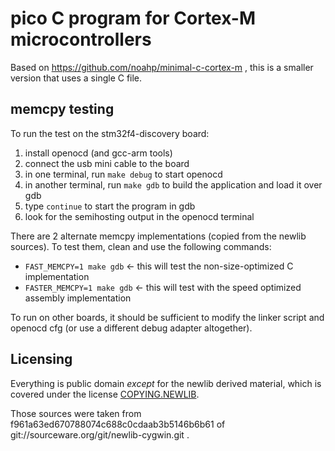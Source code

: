 # pico C program for Cortex-M microcontrollers

Based on https://github.com/noahp/minimal-c-cortex-m , this is a smaller version
that uses a single C file.

## memcpy testing

To run the test on the stm32f4-discovery board:

1. install openocd (and gcc-arm tools)
2. connect the usb mini cable to the board
3. in one terminal, run `make debug` to start openocd
4. in another terminal, run `make gdb` to build the application and load it over
   gdb
5. type `continue` to start the program in gdb
6. look for the semihosting output in the openocd terminal

There are 2 alternate memcpy implementations (copied from the newlib sources).
To test them, clean and use the following commands:

- `FAST_MEMCPY=1 make gdb` <- this will test the non-size-optimized C
  implementation
- `FASTER_MEMCPY=1 make gdb` <- this will test with the speed optimized assembly
  implementation

To run on other boards, it should be sufficient to modify the linker script and
openocd cfg (or use a different debug adapter altogether).

## Licensing

Everything is public domain *except* for the newlib derived material, which is
covered under the license [COPYING.NEWLIB](COPYING.NEWLIB).

Those sources were taken from f961a63ed670788074c688c0cdaab3b5146b6b61 of
git://sourceware.org/git/newlib-cygwin.git .

